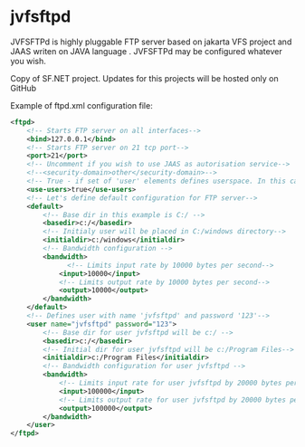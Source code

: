 jvfsftpd
========

JVFSFTPd is highly pluggable FTP server based on jakarta VFS project and JAAS writen on JAVA language . JVFSFTPd may be configured whatever you wish.

Copy of SF.NET project. Updates for this projects will be hosted only on GitHub

Example of ftpd.xml configuration file:

```xml
<ftpd>
	<!-- Starts FTP server on all interfaces-->
	<bind>127.0.0.1</bind>
	<!-- Starts FTP server on 21 tcp port-->
	<port>21</port>
	<!-- Uncomment if you wish to use JAAS as autorisation service-->
	<!--<security-domain>other</security-domain>-->
	<!-- True - if set of 'user' elements defines userspace. In this case new JAAS configuration defined.-->
	<use-users>true</use-users>
	<!-- Let's define default configuration for FTP server-->
	<default>
		<!-- Base dir in this example is C:/ -->
		<basedir>c:/</basedir>
		<!-- Initialy user will be placed in C:/windows directory-->
		<initialdir>c:/windows</initialdir>
		<!-- Bandwidth configuration -->
		<bandwidth>
		      <!-- Limits input rate by 10000 bytes per second-->
			<input>10000</input>
			<!-- Limits output rate by 10000 bytes per second-->
			<output>10000</output>
		</bandwidth>
	</default>
	<!-- Defines user with name 'jvfsftpd' and password '123'-->
	<user name="jvfsftpd" password="123">
		<!-- Base dir for user jvfsftpd will be c:/ -->
		<basedir>c:/</basedir>
		<!-- Initial dir for user jvfsftpd will be c:/Program Files-->
		<initialdir>c:/Program Files</initialdir>
		<!-- Bandwidth configuration for user jvfsftpd -->
		<bandwidth>
			<!-- Limits input rate for user jvfsftpd by 20000 bytes per second-->
			<input>100000</input>
			<!-- Limits output rate for user jvfsftpd by 20000 bytes per second-->
			<output>100000</output>
		</bandwidth>
	</user>
</ftpd>
```
